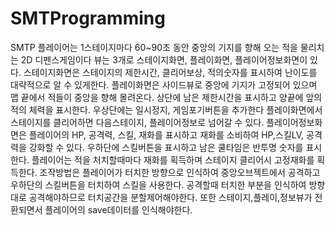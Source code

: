 # SMTProgramming
 SMTP
플레이어는 1스테이지마다 60~90초 동안 중앙의 기지를 향해 오는 적을 물리치는 2D 디펜스게임이다
뷰는 3개로 스테이지화면, 플레이화면, 플레이어정보화면이 있다.
스테이지화면은 스테이지의 제한시간, 클리어보상, 적의숫자를 표시하여 난이도를 대략적으로 알 수 있게한다.
플레이화면은 사이드뷰로 중앙에 기지가 고정되어 있으며 맵 끝에서 적들이 중앙을 향해 몰려온다. 상단에 남은 제한시간을 표시하고 양끝에 앞의 적의 체력을 표시한다. 우상단에는 일시정지, 게임포기버튼을 추가한다
플레이화면에서 스테이지를 클리어하면 다음스테이지, 플레이어정보로 넘어갈 수 있다.
플레이어정보화면은 플레이어의 HP, 공격력, 스킬, 재화를 표시하고 재화를 소비하여 HP,스킬LV, 공격력을 강화할 수 있다.
우하단에 스킬버튼을 표시하고 남은 쿨타임은 반투명 숫자를 표시한다.
플레이어는 적을 처치할때마다 재화를 획득하며 스테이지 클리어시 고정재화를 획득한다.
조작방법은 플레이어가 터치한 방향으로 인식하여 중앙오브젝트에서 공격하고 우하단의 스킬버튼을 터치하여 스킬을 사용한다.
공격할때 터치한 부분을 인식하여 방향대로 공격해야하므로 터치공간을 분할제어해야한다. 또한 스테이지,플레이,정보뷰가 전환되면서 플레이어의 save데이터를 인식해야한다.
